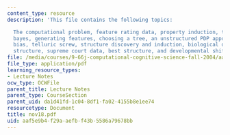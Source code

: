 ```yaml
---
content_type: resource
description: 'This file contains the following topics:

  The computational problem, feature rating data, property induction, theory based
  bayes, generating features, choosing a tree, an unstructured PDP approach, inductive
  bias, telluric screw, structure discovery and induction, biological data, grammer
  structure, supreme court data, best structure, and developmental shift.'
file: /media/courses/9-66j-computational-cognitive-science-fall-2004/aaf5e9b4f29aaefbf43b5586a79678bb_nov18.pdf
file_type: application/pdf
learning_resource_types:
- Lecture Notes
ocw_type: OCWFile
parent_title: Lecture Notes
parent_type: CourseSection
parent_uid: da1d41fd-1c04-8df1-fa02-4155b8e1ee74
resourcetype: Document
title: nov18.pdf
uid: aaf5e9b4-f29a-aefb-f43b-5586a79678bb
---
```

